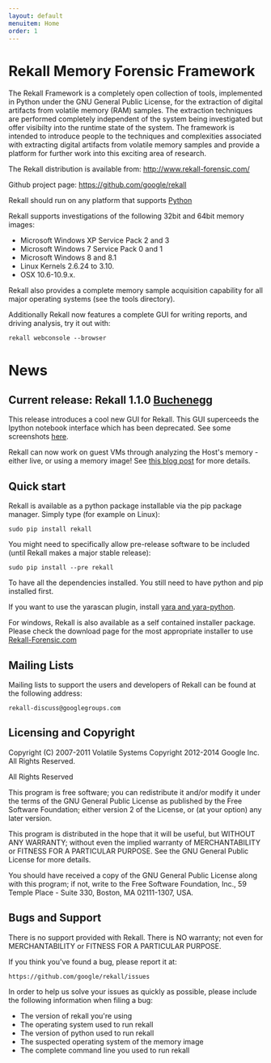 ```yaml
---
layout: default
menuitem: Home
order: 1
---
```


# Rekall Memory Forensic Framework

The Rekall Framework is a completely open collection of tools, implemented in
Python under the GNU General Public License, for the extraction of digital
artifacts from volatile memory (RAM) samples.  The extraction techniques are
performed completely independent of the system being investigated but offer
visibilty into the runtime state of the system. The framework is intended to
introduce people to the techniques and complexities associated with extracting
digital artifacts from volatile memory samples and provide a platform for
further work into this exciting area of research.

The Rekall distribution is available from: <http://www.rekall-forensic.com/>

Github project page: <https://github.com/google/rekall>


Rekall should run on any platform that supports [Python](http://www.python.org)

Rekall supports investigations of the following 32bit and 64bit memory images:

- Microsoft Windows XP Service Pack 2 and 3
- Microsoft Windows 7 Service Pack 0 and 1
- Microsoft Windows 8 and 8.1
- Linux Kernels 2.6.24 to 3.10.
- OSX 10.6-10.9.x.

Rekall also provides a complete memory sample acquisition capability for all
major operating systems (see the tools directory).

Additionally Rekall now features a complete GUI for writing reports, and driving
analysis, try it out with:

```rekall webconsole --browser```

# News

## Current release: Rekall 1.1.0 [Buchenegg](http://en.wikipedia.org/wiki/Buechenegg_Pass)

This release introduces a cool new GUI for Rekall. This GUI superceeds the
Ipython notebook interface which has been deprecated. See some screenshots
[here](docs/GUI.html).

Rekall can now work on guest VMs through analyzing the Host's memory - either
live, or using a memory image! See [this blog post](posts/2014-10-03-vms.html)
for more details.


## Quick start

Rekall is available as a python package installable via the pip package
manager. Simply type (for example on Linux):

```sudo pip install rekall```

You might need to specifically allow pre-release software to be included (until
Rekall makes a major stable release):

```sudo pip install --pre rekall```

To have all the dependencies installed. You still need to have python and pip
installed first.

If you want to use the yarascan plugin, install [yara and
yara-python](http://plusvic.github.io/yara/).

For windows, Rekall is also available as a self contained installer
package. Please check the download page for the most appropriate installer to
use [Rekall-Forensic.com](http://www.rekall-forensic.com/)

## Mailing Lists

Mailing lists to support the users and developers of Rekall
can be found at the following address:

    rekall-discuss@googlegroups.com


## Licensing and Copyright

Copyright (C) 2007-2011 Volatile Systems
Copyright 2012-2014 Google Inc. All Rights Reserved.

All Rights Reserved

This program is free software; you can redistribute it and/or
modify it under the terms of the GNU General Public License
as published by the Free Software Foundation; either version 2
of the License, or (at your option) any later version.

This program is distributed in the hope that it will be useful,
but WITHOUT ANY WARRANTY; without even the implied warranty of
MERCHANTABILITY or FITNESS FOR A PARTICULAR PURPOSE.  See the
GNU General Public License for more details.

You should have received a copy of the GNU General Public License
along with this program; if not, write to the Free Software
Foundation, Inc., 59 Temple Place - Suite 330, Boston, MA
02111-1307, USA.


## Bugs and Support

There is no support provided with Rekall. There is NO
warranty; not even for MERCHANTABILITY or FITNESS FOR A PARTICULAR
PURPOSE.

If you think you've found a bug, please report it at:

    https://github.com/google/rekall/issues

In order to help us solve your issues as quickly as possible,
please include the following information when filing a bug:

* The version of rekall you're using
* The operating system used to run rekall
* The version of python used to run rekall
* The suspected operating system of the memory image
* The complete command line you used to run rekall
